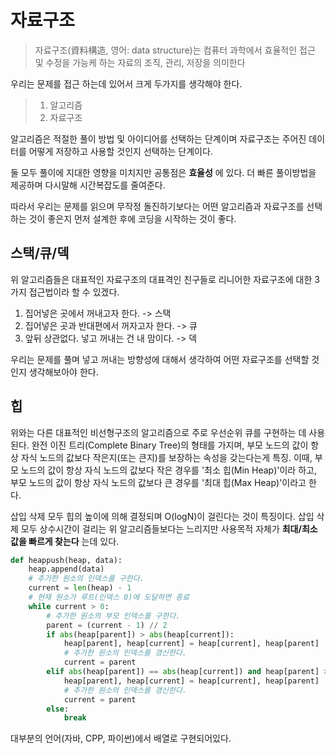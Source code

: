 # 자료구조
> 자료구조(資料構造, 영어: data structure)는 컴퓨터 과학에서 효율적인 접근 및 수정을 가능케 하는 자료의 조직, 관리, 저장을 의미한다

우리는 문제를 접근 하는데 있어서 크게 두가지를 생각해야 한다.  
> 1. 알고리즘 
> 2. 자료구조 

알고리즘은 적절한 풀이 방법 및 아이디어를 선택하는 단계이며 자료구조는 주어진 데이터를 어떻게 저장하고 사용할 것인지 선택하는 단계이다.  

둘 모두 풀이에 지대한 영향을 미치지만 공통점은 __효율성__ 에 있다. 더 빠른 풀이방법을 제공하며 다시말해 시간복잡도를 줄여준다.   

따라서 우리는 문제를 읽으며 무작정 돌진하기보다는 어떤 알고리즘과 자료구조를 선택하는 것이 좋은지 먼저 설계한 후에 코딩을 시작하는 것이 좋다.

## 스택/큐/덱
위 알고리즘들은 대표적인 자료구조의 대표격인 친구들로 리니어한 자료구조에 대한 3가지 접근법이라 할 수 있겠다. 

1. 집어넣은 곳에서 꺼내고자 한다. -> 스택
2. 집어넣은 곳과 반대편에서 꺼자고자 한다. -> 큐
3. 앞뒤 상관없다. 넣고 꺼내는 건 내 맘이다. -> 덱

우리는 문제를 풀며 넣고 꺼내는 방향성에 대해서 생각하여 어떤 자료구조를 선택할 것인지 생각해보아야 한다. 

## 힙 
위와는 다른 대표적인 비선형구조의 알고리즘으로 주로 우선순위 큐를 구현하는 데 사용된다. 완전 이진 트리(Complete Binary Tree)의 형태를 가지며, 부모 노드의 값이 항상 자식 노드의 값보다 작은지(또는 큰지)를 보장하는 속성을 갖는다는게 특징. 이때, 부모 노드의 값이 항상 자식 노드의 값보다 작은 경우를 '최소 힙(Min Heap)'이라 하고, 부모 노드의 값이 항상 자식 노드의 값보다 큰 경우를 '최대 힙(Max Heap)'이라고 한다.

삽입 삭제 모두 힙의 높이에 의해 결정되며 O(logN)이 걸린다는 것이 특징이다. 삽입 삭제 모두 상수시간이 걸리는 위 알고리즘들보다는 느리지만 사용목적 자체가 __최대/최소 값을 빠르게 찾는다__ 는데 있다. 


``` py
def heappush(heap, data):
    heap.append(data)
    # 추가한 원소의 인덱스를 구한다.
    current = len(heap) - 1
    # 현재 원소가 루트(인덱스 0)에 도달하면 종료
    while current > 0:
        # 추가한 원소의 부모 인덱스를 구한다.
        parent = (current - 1) // 2
        if abs(heap[parent]) > abs(heap[current]):
            heap[parent], heap[current] = heap[current], heap[parent]
            # 추가한 원소의 인덱스를 갱신한다.
            current = parent
        elif abs(heap[parent]) == abs(heap[current]) and heap[parent] > heap[current]:
            heap[parent], heap[current] = heap[current], heap[parent]
            # 추가한 원소의 인덱스를 갱신한다.
            current = parent   
        else:
            break

```

대부분의 언어(자바, CPP, 파이썬)에서 배열로 구현되어있다.